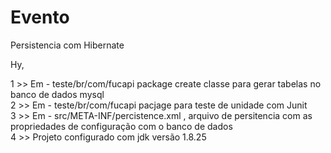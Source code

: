 # Evento
Persistencia com Hibernate


Hy,

1  >>  Em - teste/br/com/fucapi package create classe para gerar tabelas no banco de dados mysql <br/>
2  >>  Em - teste/br/com/fucapi pacjage para teste de unidade com Junit <br/>
3  >>  Em - src/META-INF/percistence.xml , arquivo de persitencia com as propriedades de configuração com o banco de dados <br/>
4  >>  Projeto configurado com jdk versão 1.8.25<br/>
